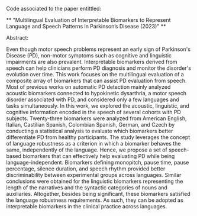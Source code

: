 Code associated to the paper entittled: 

** "Multilingual Evaluation of Interpretable Biomarkers to Represent Language and Speech Patterns in Parkinson’s Disease (2023)" **

Abstract:

Even though motor speech problems represent an early sign of Parkinson's Disease (PD), non-motor symptoms such as cognitive and linguistic impairments are also prevalent. Interpretable biomarkers derived from speech can help clinicians perform PD diagnosis and monitor the disorder's evolution over time. This work focuses on the multilingual evaluation of a composite array of biomarkers that can assist PD evaluation from speech. Most of previous works on automatic PD detection mainly analyzed acoustic biomarkers connected to hypokinetic dysarthria, a motor speech disorder associated with PD, and considered only a few languages and tasks simultaneously. In this work, we explored the acoustic, linguistic, and cognitive information encoded in the speech of several cohorts with PD subjects. Twenty-three biomarkers were analyzed from American English, Italian, Castilian Spanish, Colombian Spanish, German, and Czech by conducting a statistical analysis to evaluate which biomarkers better differentiate PD from healthy participants. The study leverages the concept of language robustness as a criterion in which a biomarker behaves the same, independently of the language. Hence, we propose a set of speech-based biomarkers that can effectively help evaluating PD while being language-independent. Biomarkers defining monopitch, pause time, pause percentage, silence duration, and speech rhythm provided better discriminability between experimental groups across languages. Similar conclusions were obtained for the linguistic biomarkers representing the length of the narratives and the syntactic categories of nouns and auxiliaries. Altogether, besides being significant, these biomarkers satisfied the language robustness requirements. As such, they can be adopted as interpretable biomarkers in the clinical practice across languages. 
